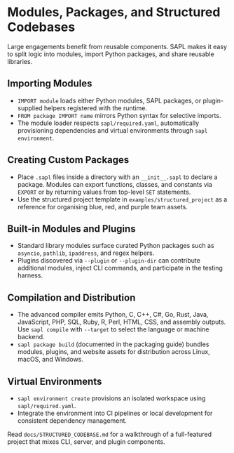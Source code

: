 # Modules, Packages, and Structured Codebases

Large engagements benefit from reusable components. SAPL makes it easy to split
logic into modules, import Python packages, and share reusable libraries.

## Importing Modules

* `IMPORT module` loads either Python modules, SAPL packages, or plugin-supplied
  helpers registered with the runtime.
* `FROM package IMPORT name` mirrors Python syntax for selective imports.
* The module loader respects `sapl/required.yaml`, automatically provisioning
  dependencies and virtual environments through `sapl environment`.

## Creating Custom Packages

* Place `.sapl` files inside a directory with an `__init__.sapl` to declare a
  package. Modules can export functions, classes, and constants via `EXPORT` or
  by returning values from top-level `SET` statements.
* Use the structured project template in `examples/structured_project` as a
  reference for organising blue, red, and purple team assets.

## Built-in Modules and Plugins

* Standard library modules surface curated Python packages such as `asyncio`,
  `pathlib`, `ipaddress`, and regex helpers.
* Plugins discovered via `--plugin` or `--plugin-dir` can contribute additional
  modules, inject CLI commands, and participate in the testing harness.

## Compilation and Distribution

* The advanced compiler emits Python, C, C++, C#, Go, Rust, Java, JavaScript,
  PHP, SQL, Ruby, R, Perl, HTML, CSS, and assembly outputs. Use `sapl compile`
  with `--target` to select the language or machine backend.
* `sapl package build` (documented in the packaging guide) bundles modules,
  plugins, and website assets for distribution across Linux, macOS, and Windows.

## Virtual Environments

* `sapl environment create` provisions an isolated workspace using
  `sapl/required.yaml`.
* Integrate the environment into CI pipelines or local development for
  consistent dependency management.

Read `docs/STRUCTURED_CODEBASE.md` for a walkthrough of a full-featured project
that mixes CLI, server, and plugin components.
